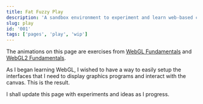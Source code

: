 ```yaml
---
title: Fat Fuzzy Play
description: 'A sandbox environment to experiment and learn web-based computer graphics.'
slug: play
id: '001'
tags: ['pages', 'play', 'wip']
---
```


The animations on this page are exercises from [WebGL Fundamentals](https://webglfundamentals.org) and [WebGL2 Fundamentals](https://webgl2fundamentals.org).

As I began learning WebGL, I wished to have a way to easily setup the interfaces that I need to display graphics programs and interact with the canvas. This is the result.

I shall update this page with experiments and ideas as I progress.
